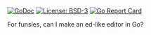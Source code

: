 [![GoDoc](https://godoc.org/github.com/henderjon/wd?status.svg)](https://godoc.org/github.com/henderjon/wd)
[![License: BSD-3](https://img.shields.io/badge/license-BSD--3-blue.svg)](https://img.shields.io/badge/license-BSD--3-blue.svg)
[![Go Report Card](https://goreportcard.com/badge/github.com/henderjon/wd)](https://goreportcard.com/report/github.com/henderjon/wd)

For funsies, can I make an ed-like editor in Go?
